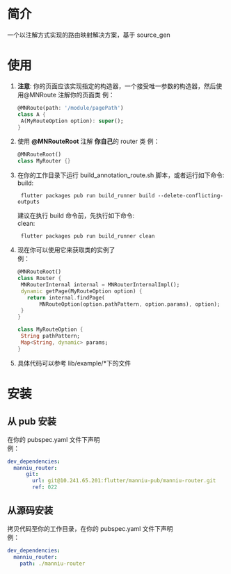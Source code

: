 # 简介

一个以注解方式实现的路由映射解决方案，基于 source_gen

# 使用

1. **注意**: 你的页面应该实现指定的构造器，一个接受唯一参数的构造器，然后使用@MNRoute 注解你的页面类
   例：

   ```Dart
   @MNRoute(path: '/module/pagePath')
   class A {
    A(MyRouteOption option): super();
   }
   ```

2. 使用 **@MNRouteRoot** 注解 **你自己**的 router 类
   例：

   ```Dart
   @MNRouteRoot()
   class MyRouter {}
   ```

3. 在你的工作目录下运行 build_annotation_route.sh 脚本，或者运行如下命令:  
   build:

   ```shell
    flutter packages pub run build_runner build --delete-conflicting-outputs
   ```

   建议在执行 build 命令前，先执行如下命令:  
    clean:

   ```shell
    flutter packages pub run build_runner clean
   ```

4. 现在你可以使用它来获取类的实例了  
   例：

   ```Dart
   @MNRouteRoot()
   class Router {
    MNRouterInternal internal = MNRouterInternalImpl();
    dynamic getPage(MyRouteOption option) {
      return internal.findPage(
          MNRouteOption(option.pathPattern, option.params), option);
    }
   }

   class MyRouteOption {
    String pathPattern;
    Map<String, dynamic> params;
   }
   ```

5. 具体代码可以参考 lib/example/\*下的文件

# 安装

## 从 pub 安装

在你的 pubspec.yaml 文件下声明  
例：

```yaml
dev_dependencies:
  manniu_router:
      git:
        url: git@10.241.65.201:flutter/manniu-pub/manniu-router.git
        ref: 022
```

## 从源码安装

拷贝代码至你的工作目录，在你的 pubspec.yaml 文件下声明  
例：

```yaml
dev_dependencies:
  manniu_router:
    path: ./manniu-router
```
